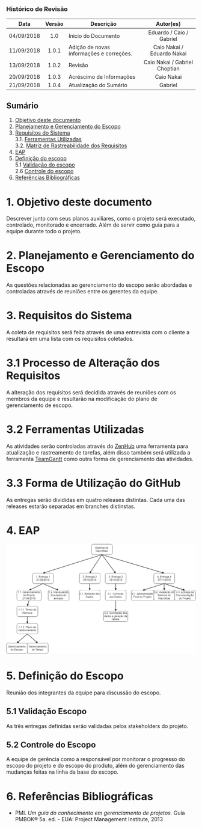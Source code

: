 ### Histórico de Revisão

| Data | Versão | Descrição | Autor(es) |
| :---: | :---: | --- | :---: |
| 04/09/2018 | 1.0 | Inicio do Documento | Eduardo / Caio / Gabriel|
| 11/09/2018 | 1.0.1 | Adição de novas informações e correções. | Caio Nakai / Eduardo Nakai|
| 13/09/2018 | 1.0.2 | Revisão | Caio Nakai / Gabriel Choptian|
| 20/09/2018 | 1.0.3 | Acréscimo de Informações | Caio Nakai
| 21/09/2018 | 1.0.4 | Atualização do Sumário | Gabriel
## Sumário

1. [Objetivo deste documento](#1-Objetivo-deste-documento)
2. [Planejamento e Gerenciamento do Escopo](#2-planejamento-e-gerenciamento-do-escopo)    
3. [Requisitos do Sistema](#3-requisitos-do-sistema)    
  3.1. [Ferramentas Utilizadas](#31-processo-de-alteração-dos-requisitos)      
  3.2. [Matriz de Rastreabilidade dos Requisitos](#33-forma-de-utilização-do-github)    
4. [EAP](#4-eap)    
5. [Definição do escopo](#5-definição-do-escopo)    
  5.1 [Validação do escopo](#51-validação-escopo)    
  2.6 [Controle do escopo](#52-controle-do-escopo)   
6. [Referências Bibliográficas](#3-referências-bibliográficas)  


# 1. Objetivo deste documento
Descrever junto com seus planos auxiliares, como o projeto será executado, controlado, monitorado e encerrado.
Além de servir como guia para a equipe durante todo o projeto.

# 2. Planejamento e Gerenciamento do Escopo
As questões relacionadas ao gerenciamento do escopo serão
abordadas e controladas através de reuniões entre os gerentes
da equipe.

# 3. Requisitos do Sistema
A coleta de requisitos será feita através de uma entrevista com o cliente a resultará
em uma lista com os requisitos coletados.

# 3.1 Processo de Alteração dos Requisitos
A alteração dos requisitos será decidida através de reuniões com os membros da equipe e resultarão na modificação do plano de gerenciamento de escopo.

# 3.2 Ferramentas Utilizadas
As atividades serão controladas através do [ZenHub](https://www.zenhub.com/) uma ferramenta para atualização e rastreamento de tarefas, além disso também será utilizada a ferramenta [TeamGantt](https://www.teamgantt.com/) como outra forma de gerenciamento das atividades.

# 3.3 Forma de Utilização do GitHub
As entregas serão divididas em quatro releases distintas. Cada uma das releases estarão separadas em branches distinstas. 

# 4. EAP
![EAP](updated_EAP.png)

# 5. Definição do Escopo
Reunião dos integrantes da equipe para discussão do escopo. 

## 5.1 Validação Escopo
As três entregas definidas serão validadas pelos stakeholders do projeto.

## 5.2 Controle do Escopo
A equipe de gerência como a responsável por monitorar o progresso do escopo do projeto e do escopo do produto, além do gerenciamento das mudanças feitas na linha da base do escopo.

# 6. Referências Bibliográficas
* PMI. *Um guia do conhecimento em gerenciamento de projetos.* Guia PMBOK® 5a. ed. - EUA: Project Management Institute, 2013
